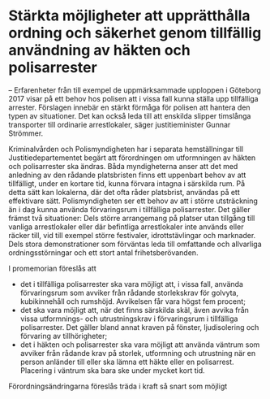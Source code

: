 # Stärkta möjligheter att upprätthålla ordning och säkerhet genom tillfällig användning av häkten och polisarrester

– Erfarenheter från till exempel de uppmärksammade upploppen i Göteborg 2017 visar på ett behov hos polisen att i vissa fall kunna ställa upp tillfälliga arrester. Förslagen innebär en stärkt förmåga för polisen att hantera den typen av situationer. Det kan också leda till att enskilda slipper timslånga transporter till ordinarie arrestlokaler, säger justitieminister Gunnar Strömmer.

Kriminal­vården och Polismyndigheten har i separata hemställningar till Justitiedepartementet begärt att förordningen om utformningen av häkten och polisarrester ska ändras. Båda myndigheterna anser att det med anledning av den rådande platsbristen finns ett uppenbart behov av att tillfälligt, under en kortare tid, kunna förvara intagna i särskilda rum. På detta sätt kan lokalerna, där det ofta råder platsbrist, användas på ett effektivare sätt. Polismyndigheten ser ett behov av att i större utsträckning än i dag kunna använda förvaringsrum i tillfälliga polisarrester. Det gäller främst två situationer: Dels större arrangemang på platser utan tillgång till vanliga arrestlokaler eller där befintliga arrestlokaler inte används eller räcker till, vid till exempel större festivaler, idrottstävlingar och marknader. Dels stora demonstrationer som förväntas leda till omfattande och allvarliga ordningsstörningar och ett stort antal frihetsberövanden.

I promemorian föreslås att

* det i tillfälliga polisarrester ska vara möjligt att, i vissa fall, använda förvaringsrum som avviker från rådande storlekskrav för golvyta, kubikinnehåll och rumshöjd. Avvikelsen får vara högst fem procent;
* det ska vara möjligt att, när det finns särskilda skäl, även avvika från vissa utformnings- och utrustningskrav i förvaringsrum i tillfälliga polisarrester. Det gäller bland annat kraven på fönster, ljudisolering och förvaring av tillhörigheter;
* det i häkten och polisarrester ska vara möjligt att använda väntrum som avviker från rådande krav på storlek, utformning och utrustning när en person anländer till eller ska lämna ett häkte eller en polisarrest. Placering i väntrum ska bara ske under mycket kort tid.

Förordningsändringarna föreslås träda i kraft så snart som möjligt

